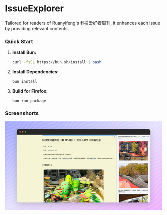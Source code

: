 # IssueExplorer

Tailored for readers of Ruanyifeng's 科技爱好者周刊, it enhances each issue by providing relevant contents.

### Quick Start

1. **Install Bun:**

   ```bash
   curl -fsSL https://bun.sh/install | bash
   ```

2. **Install Dependencies:**

   ```bash
   bun install
   ```

3. **Build for Firefox:**
   ```bash
   bun run package
   ```

### Screenshorts

![Example](screenshot.png)
